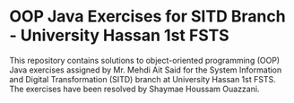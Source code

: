 # OOP Java Exercises for SITD Branch - University Hassan 1st FSTS
This repository contains solutions to object-oriented programming (OOP) Java exercises assigned by Mr. Mehdi Ait Said for the System Information and Digital Transformation (SITD) branch at University Hassan 1st FSTS. The exercises have been resolved by Shaymae Houssam Ouazzani.